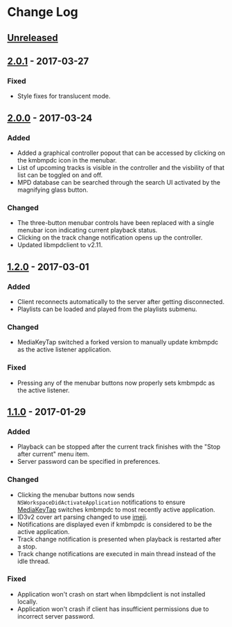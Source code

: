 # Change Log

## [Unreleased]

## [2.0.1] - 2017-03-27
### Fixed
- Style fixes for translucent mode.

## [2.0.0] - 2017-03-24
### Added
- Added a graphical controller popout that can be accessed by clicking on the kmbmpdc icon in the menubar.
- List of upcoming tracks is visible in the controller and the visbility of that list can be toggled on and off.
- MPD database can be searched through the search UI activated by the magnifying glass button.

### Changed
- The three-button menubar controls have been replaced with a single menubar icon indicating current playback status.
- Clicking on the track change notification opens up the controller.
- Updated libmpdclient to v2.11.

## [1.2.0] - 2017-03-01
### Added
- Client reconnects automatically to the server after getting disconnected.
- Playlists can be loaded and played from the playlists submenu.

### Changed
- MediaKeyTap switched a forked version to manually update kmbmpdc as the active listener application.

### Fixed
- Pressing any of the menubar buttons now properly sets kmbmpdc as the active listener.

## [1.1.0] - 2017-01-29
### Added
- Playback can be stopped after the current track finishes with the "Stop after current" menu item.
- Server password can be specified in preferences.

### Changed
- Clicking the menubar buttons now sends `NSWorkspaceDidActivateApplication` notifications to ensure [MediaKeyTap](https://github.com/nhurden/MediaKeyTap) switches kmbmpdc to most recently active application.
- ID3v2 cover art parsing changed to use [imeji](https://github.com/arttuperala/imeji).
- Notifications are displayed even if kmbmpdc is considered to be the active application.
- Track change notification is presented when playback is restarted after a stop.
- Track change notifications are executed in main thread instead of the idle thread.

### Fixed
- Application won't crash on start when libmpdclient is not installed locally.
- Application won't crash if client has insufficient permissions due to incorrect server password.

[Unreleased]: https://github.com/arttuperala/kmbmpdc/compare/v2.0.1...HEAD
[2.0.1]: https://github.com/arttuperala/kmbmpdc/compare/v2.0.0...v2.0.1
[2.0.0]: https://github.com/arttuperala/kmbmpdc/compare/v1.2.0...v2.0.0
[1.2.0]: https://github.com/arttuperala/kmbmpdc/compare/v1.1.0...v1.2.0
[1.1.0]: https://github.com/arttuperala/kmbmpdc/compare/v1.0.0...v1.1.0
